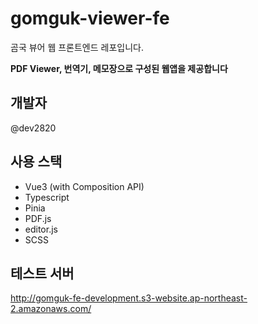 # gomguk-viewer-fe

곰국 뷰어 웹 프론트엔드 레포입니다.

**PDF Viewer, 번역기, 메모장으로 구성된 웹앱을 제공합니다** 

## 개발자
@dev2820

## 사용 스택
- Vue3 (with Composition API)
- Typescript
- Pinia
- PDF.js
- editor.js
- SCSS

## 테스트 서버

http://gomguk-fe-development.s3-website.ap-northeast-2.amazonaws.com/
